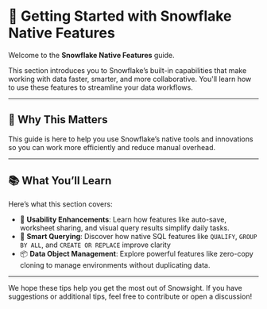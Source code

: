 # 🚀 Getting Started with Snowflake Native Features

Welcome to the **Snowflake Native Features** guide.

This section introduces you to Snowflake’s built-in capabilities that make working with data faster, smarter, and more collaborative. You'll learn how to use these features to streamline your data workflows.

---

## 🧭 Why This Matters

 This guide is here to help you use Snowflake’s native tools and innovations so you can work more efficiently and reduce manual overhead.


---

## 📚 What You’ll Learn

Here’s what this section covers:

- 🔧 **Usability Enhancements**: Learn how features like auto-save, worksheet sharing, and visual query results simplify daily tasks.  
- 🧠 **Smart Querying**: Discover how native SQL features like `QUALIFY`, `GROUP BY ALL`, and `CREATE OR REPLACE` improve clarity
- 📦 **Data Object Management**: Explore powerful features like zero-copy cloning to manage environments without duplicating data.  



---

We hope these tips help you get the most out of Snowsight. If you have suggestions or additional tips, feel free to contribute or open a discussion!
